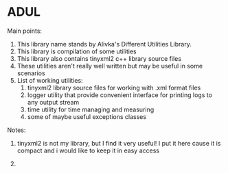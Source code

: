 # ADUL
Main points:

1. This library name stands by Alivka's Different Utilities Library.
2. This library is compilation of some utilities
3. This library also contains tinyxml2 c++ library source files
4. These utilities aren't really well written but may be useful in some scenarios
5. List of working utilities:
    1) tinyxml2 library source files for working with .xml format files
    2) logger utility that provide convenient interface for printing logs to any output stream
    3) time utility for time managing and measuring
    4) some of maybe useful exceptions classes
  
Notes:

1. tinyxml2 is not my library, but I find it very useful!
    I put it here cause it is compact and i would like to keep it in easy access
    
2. 
